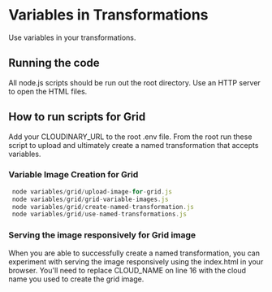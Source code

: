 # Variables in Transformations

Use variables in your transformations.

## Running the code

All node.js scripts should be run out the root directory.  Use an HTTP server to open the HTML files.

## How to run scripts for Grid
Add your CLOUDINARY_URL to the root .env file.
From the root run these script to upload and ultimately create a named transformation that 
accepts variables.

### Variable Image Creation for Grid

```javascript
 node variables/grid/upload-image-for-grid.js
 node variables/grid/grid-variable-images.js
 node variables/grid/create-named-transformation.js
 node variables/grid/use-named-transformations.js
```
### Serving the image responsively for Grid image

When you are able to successfully create a named transformation, you can experiment with
serving the image responsively using the index.html in your browser.  You'll need to replace CLOUD_NAME on line 16 with the cloud name you used to create the grid image.

